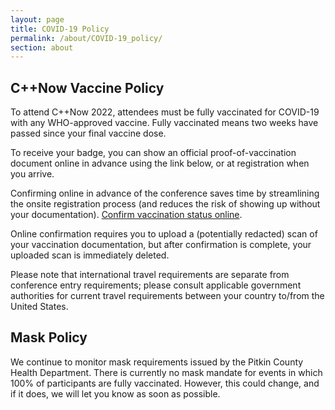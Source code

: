 ```yaml
---
layout: page
title: COVID-19 Policy
permalink: /about/COVID-19_policy/
section: about
---
```


## C++Now Vaccine Policy

To attend C++Now 2022, attendees must be fully vaccinated for COVID-19 with any WHO-approved vaccine. Fully vaccinated means two weeks have passed since your final vaccine dose.

To receive your badge, you can show an official proof-of-vaccination document online in advance using the link below, or at registration when you arrive.

Confirming online in advance of the conference saves time by streamlining the onsite registration process (and reduces the risk of showing up without your documentation). [Confirm vaccination status online](https://forms.gle/nM1kKabWg2RJULpw8).

Online confirmation requires you to upload a (potentially redacted) scan of your vaccination documentation, but after confirmation is complete, your uploaded scan is immediately deleted.

Please note that international travel requirements are separate from conference entry requirements; please consult applicable government authorities for current travel requirements between your country to/from the United States.

## Mask Policy
We continue to monitor mask requirements issued by the Pitkin County Health Department.  There is currently no mask mandate for events in which 100% of participants are fully vaccinated.  However, this could change, and if it does, we will let you know as soon as possible.

